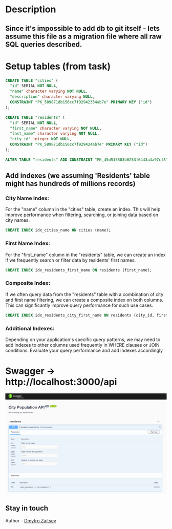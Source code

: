 
# Description
## Since it's impossible to add db to git itself - lets assume this file as a migration file where all raw SQL queries described. 

# Setup tables (from task)

```sql
CREATE TABLE "cities" (
  "id" SERIAL NOT NULL,
  "name" character varying NOT NULL,
  "description" character varying NULL,
  CONSTRAINT "PK_589871db156cc7f92942334ab7e" PRIMARY KEY ("id")
);
```
```sql
CREATE TABLE "residents" (
  "id" SERIAL NOT NULL,
  "first_name" character varying NOT NULL,
  "last_name" character varying NOT NULL,
  "city_id" integer NOT NULL,
  CONSTRAINT "PK_589871db156cc7f929424ab7e" PRIMARY KEY ("id")
);
```
```sql
ALTER TABLE "residents" ADD CONSTRAINT "FK_45d515503b0253f6443a4a97cf8" FOREIGN KEY ("city_id") REFERENCES "cities"("id") ON DELETE NO ACTION ON UPDATE NO ACTION;
```

## Add indexes (we assuming 'Residents' table might has hundreds of millions records) 

### City Name Index:
For the "name" column in the "cities" table, create an index. This will help improve performance when filtering, searching, or joining data based on city names.
```sql
CREATE INDEX idx_cities_name ON cities (name);
```

### First Name Index:
For the "first_name" column in the "residents" table, we can create an index if we frequently search or filter data by residents' first names.
```sql
CREATE INDEX idx_residents_first_name ON residents (first_name);
```
###  Composite Index:
If we often query data from the "residents" table with a combination of city and first name filtering, we can create a composite index on both columns. This can significantly improve query performance for such use cases.
```sql
CREATE INDEX idx_residents_city_first_name ON residents (city_id, first_name);
 ```
### Additional Indexes:
Depending on your application's specific query patterns, we may need to add indexes to other columns used frequently in WHERE clauses or JOIN conditions. Evaluate your query performance and add indexes accordingly

# Swagger -> http://localhost:3000/api
![plot](Swagger.png)


## Stay in touch
Author - [Dmytro Zaitsev](https://www.linkedin.com/in/zaitsev-dm/)
